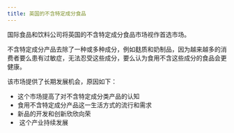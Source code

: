 ```yaml
---
title: 英国的不含特定成分食品
---
```


国际食品和饮料公司将英国的不含特定成分食品市场视作首选市场。 

不含特定成分产品去除了一种或多种成分，例如麸质和奶制品，因为越来越多的消费者要么患有过敏症，无法忍受这些成分，要么认为食用不含这些成分的食品会更健康。

该市场提供了长期发展机会，原因如下： 
- 这个市场提高了对不含特定成分类产品的认知
- 食用不含特定成分产品这一生活方式的流行和需求
- 新品的开发和创新欣欣向荣
-  这个产业持续发展